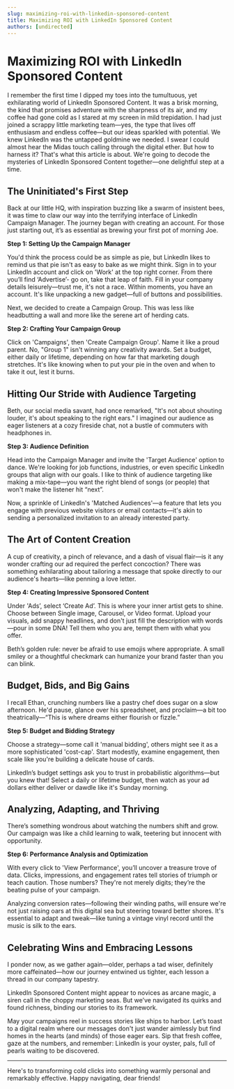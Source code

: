 ```yaml
---
slug: maximizing-roi-with-linkedin-sponsored-content
title: Maximizing ROI with LinkedIn Sponsored Content
authors: [undirected]
---
```



# Maximizing ROI with LinkedIn Sponsored Content

I remember the first time I dipped my toes into the tumultuous, yet exhilarating world of LinkedIn Sponsored Content. It was a brisk morning, the kind that promises adventure with the sharpness of its air, and my coffee had gone cold as I stared at my screen in mild trepidation. I had just joined a scrappy little marketing team—yes, the type that lives off enthusiasm and endless coffee—but our ideas sparkled with potential. We knew LinkedIn was the untapped goldmine we needed. I swear I could almost hear the Midas touch calling through the digital ether. But how to harness it? That's what this article is about. We're going to decode the mysteries of LinkedIn Sponsored Content together—one delightful step at a time.

## The Uninitiated's First Step

Back at our little HQ, with inspiration buzzing like a swarm of insistent bees, it was time to claw our way into the terrifying interface of LinkedIn Campaign Manager. The journey began with creating an account. For those just starting out, it’s as essential as brewing your first pot of morning Joe. 

**Step 1: Setting Up the Campaign Manager**

You'd think the process could be as simple as pie, but LinkedIn likes to remind us that pie isn't as easy to bake as we might think. Sign in to your LinkedIn account and click on 'Work' at the top right corner. From there you’ll find ‘Advertise’- go on, take that leap of faith. Fill in your company details leisurely—trust me, it's not a race. Within moments, you have an account. It's like unpacking a new gadget—full of buttons and possibilities.

Next, we decided to create a Campaign Group. This was less like headbutting a wall and more like the serene art of herding cats.

**Step 2: Crafting Your Campaign Group**

Click on 'Campaigns', then 'Create Campaign Group'. Name it like a proud parent. No, "Group 1" isn't winning any creativity awards. Set a budget, either daily or lifetime, depending on how far that marketing dough stretches. It's like knowing when to put your pie in the oven and when to take it out, lest it burns.

## Hitting Our Stride with Audience Targeting

Beth, our social media savant, had once remarked, "It's not about shouting louder, it's about speaking to the right ears." I imagined our audience as eager listeners at a cozy fireside chat, not a bustle of commuters with headphones in. 

**Step 3: Audience Definition**

Head into the Campaign Manager and invite the 'Target Audience' option to dance. We're looking for job functions, industries, or even specific LinkedIn groups that align with our goals. I like to think of audience targeting like making a mix-tape—you want the right blend of songs (or people) that won't make the listener hit “next”.

Now, a sprinkle of LinkedIn's 'Matched Audiences'—a feature that lets you engage with previous website visitors or email contacts—it's akin to sending a personalized invitation to an already interested party.

## The Art of Content Creation

A cup of creativity, a pinch of relevance, and a dash of visual flair—is it any wonder crafting our ad required the perfect concoction? There was something exhilarating about tailoring a message that spoke directly to our audience's hearts—like penning a love letter.

**Step 4: Creating Impressive Sponsored Content**

Under 'Ads’, select ‘Create Ad’. This is where your inner artist gets to shine. Choose between Single image, Carousel, or Video format. Upload your visuals, add snappy headlines, and don't just fill the description with words—pour in some DNA! Tell them who you are, tempt them with what you offer.

Beth’s golden rule: never be afraid to use emojis where appropriate. A small smiley or a thoughtful checkmark can humanize your brand faster than you can blink.

## Budget, Bids, and Big Gains

I recall Ethan, crunching numbers like a pastry chef does sugar on a slow afternoon. He'd pause, glance over his spreadsheet, and proclaim—a bit too theatrically—“This is where dreams either flourish or fizzle.”

**Step 5: Budget and Bidding Strategy**

Choose a strategy—some call it 'manual bidding', others might see it as a more sophisticated 'cost-cap'. Start modestly, examine engagement, then scale like you're building a delicate house of cards.

LinkedIn’s budget settings ask you to trust in probabilistic algorithms—but you knew that! Select a daily or lifetime budget, then watch as your ad dollars either deliver or dawdle like it's Sunday morning.

## Analyzing, Adapting, and Thriving

There’s something wondrous about watching the numbers shift and grow. Our campaign was like a child learning to walk, teetering but innocent with opportunity.

**Step 6: Performance Analysis and Optimization**

With every click to 'View Performance', you’ll uncover a treasure trove of data. Clicks, impressions, and engagement rates tell stories of triumph or teach caution. Those numbers? They're not merely digits; they’re the beating pulse of your campaign.

Analyzing conversion rates—following their winding paths, will ensure we're not just raising oars at this digital sea but steering toward better shores. It's essential to adapt and tweak—like tuning a vintage vinyl record until the music is silk to the ears.

## Celebrating Wins and Embracing Lessons

I ponder now, as we gather again—older, perhaps a tad wiser, definitely more caffeinated—how our journey entwined us tighter, each lesson a thread in our company tapestry.

LinkedIn Sponsored Content might appear to novices as arcane magic, a siren call in the choppy marketing seas. But we’ve navigated its quirks and found richness, binding our stories to its framework. 

May your campaigns reel in success stories like ships to harbor. Let’s toast to a digital realm where our messages don't just wander aimlessly but find homes in the hearts (and minds) of those eager ears. Sip that fresh coffee, gaze at the numbers, and remember: LinkedIn is your oyster, pals, full of pearls waiting to be discovered.

---

Here's to transforming cold clicks into something warmly personal and remarkably effective. Happy navigating, dear friends!
